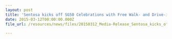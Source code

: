 ```yaml
---
layout: post
title: 'Sentosa kicks off SG50 Celebrations with Free Walk- and Drive-in Island Admission'
date: 2015-03-12T00:00:00.000Z
file_url: /resources/news/files/20150312_Media-Release_Sentosa_kicks_off_SG50_Celebrations_with_Free_Island_Admission.pdf

---
```


